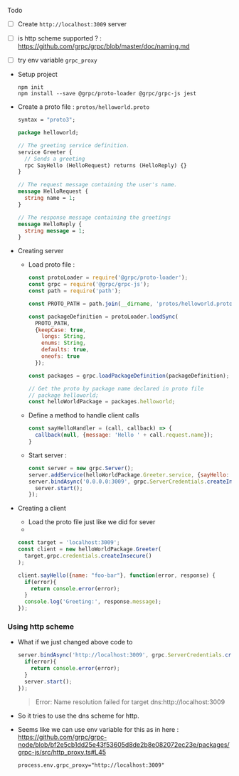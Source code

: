 Todo

- [ ] Create `http://localhost:3009` server
- [ ] is http scheme supported ? : https://github.com/grpc/grpc/blob/master/doc/naming.md
- [ ] try env variable `grpc_proxy`



- Setup project 

  ```
  npm init
  npm install --save @grpc/proto-loader @grpc/grpc-js jest
  ```

- Create a proto file : `protos/helloworld.proto`

  ```protobuf
  syntax = "proto3";
  
  package helloworld;
  
  // The greeting service definition.
  service Greeter {
    // Sends a greeting
    rpc SayHello (HelloRequest) returns (HelloReply) {}
  }
  
  // The request message containing the user's name.
  message HelloRequest {
    string name = 1;
  }
  
  // The response message containing the greetings
  message HelloReply {
    string message = 1;
  }
  ```



- Creating server 

  - Load proto file : 

    ```javascript
    const protoLoader = require('@grpc/proto-loader');
    const grpc = require('@grpc/grpc-js');
    const path = require('path');
    
    const PROTO_PATH = path.join(__dirname, 'protos/helloworld.proto');
    
    const packageDefinition = protoLoader.loadSync(
      PROTO_PATH,
      {keepCase: true,
        longs: String,
        enums: String,
        defaults: true,
        oneofs: true
      });
    
    const packages = grpc.loadPackageDefinition(packageDefinition);
    
    // Get the proto by package name declared in proto file
    // package helloworld;
    const helloWorldPackage = packages.helloworld;
    ```

  - Define a method to handle client calls  

    ```javascript
    const sayHelloHandler = (call, callback) => {
      callback(null, {message: 'Hello ' + call.request.name});
    }
    ```

  - Start server : 

    ```javascript
    const server = new grpc.Server();
    server.addService(helloWorldPackage.Greeter.service, {sayHello: sayHelloHandler});
    server.bindAsync('0.0.0.0:3009', grpc.ServerCredentials.createInsecure(), () => {
      server.start();
    });
    ```

- Creating a client

  - Load the proto file just like we did for sever
  - 

  ```javascript
  const target = 'localhost:3009';
  const client = new helloWorldPackage.Greeter(
    target,grpc.credentials.createInsecure()
  );
  
  client.sayHello({name: "foo-bar"}, function(error, response) {
    if(error){
      return console.error(error);
    }
    console.log('Greeting:', response.message);
  });
  ```

  

### Using http scheme

- What if we just changed above code to 

  ```javascript
  server.bindAsync('http://localhost:3009', grpc.ServerCredentials.createInsecure(), (error) => {
    if(error){
      return console.error(error);
    }
    server.start();
  });
  
  ```

  > Error: Name resolution failed for target dns:http://localhost:3009
  >

- So it tries to use the dns scheme for http. 

- Seems like we can use env variable for this as in here : https://github.com/grpc/grpc-node/blob/bf2e5cb1dd25e43f53605d8de2b8e082072ec23e/packages/grpc-js/src/http_proxy.ts#L45

  ```
  process.env.grpc_proxy="http://localhost:3009"
  ```

  